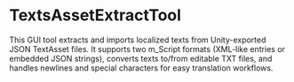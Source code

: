 # TextsAssetExtractTool
This GUI tool extracts and imports localized texts from Unity-exported JSON TextAsset files. It supports two m_Script formats (XML-like entries or embedded JSON strings), converts texts to/from editable TXT files, and handles newlines and special characters for easy translation workflows.
